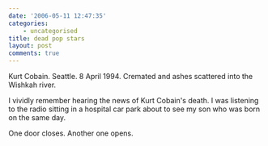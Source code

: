 ```yaml
---
date: '2006-05-11 12:47:35'
categories:
    - uncategorised
title: dead pop stars
layout: post
comments: true
---
```

Kurt Cobain. Seattle. 8 April 1994. Cremated and ashes scattered into
the Wishkah river.

I vividly remember hearing the news of Kurt Cobain's death. I was
listening to the radio sitting in a hospital car park about to see my
son who was born on the same day.

One door closes. Another one opens.
